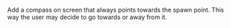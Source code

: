 Add a compass on screen that always points towards the spawn point.
This way the user may decide to go towards or away from it.